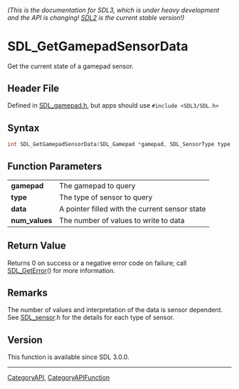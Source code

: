 ###### (This is the documentation for SDL3, which is under heavy development and the API is changing! [SDL2](https://wiki.libsdl.org/SDL2/) is the current stable version!)
# SDL_GetGamepadSensorData

Get the current state of a gamepad sensor.

## Header File

Defined in [SDL_gamepad.h](https://github.com/libsdl-org/SDL/blob/main/include/SDL3/SDL_gamepad.h), but apps should use `#include <SDL3/SDL.h>`

## Syntax

```c
int SDL_GetGamepadSensorData(SDL_Gamepad *gamepad, SDL_SensorType type, float *data, int num_values);

```

## Function Parameters

|                    |                                                |
| ------------------ | ---------------------------------------------- |
| **gamepad**        | The gamepad to query                           |
| **type**           | The type of sensor to query                    |
| **data**           | A pointer filled with the current sensor state |
| **num_values**     | The number of values to write to data          |

## Return Value

Returns 0 on success or a negative error code on failure; call
[SDL_GetError](SDL_GetError)() for more information.

## Remarks

The number of values and interpretation of the data is sensor dependent.
See [SDL_sensor](SDL_sensor).h for the details for each type of sensor.

## Version

This function is available since SDL 3.0.0.

----
[CategoryAPI](CategoryAPI), [CategoryAPIFunction](CategoryAPIFunction)

